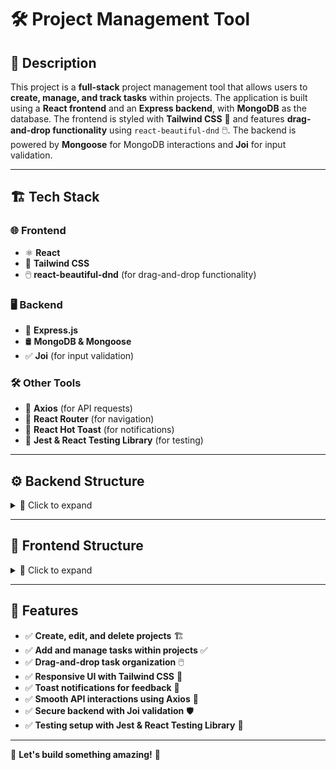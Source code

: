 # 🛠️ Project Management Tool

## 📌 Description

This project is a **full-stack** project management tool that allows users to **create, manage, and track tasks** within projects. The application is built using a **React frontend** and an **Express backend**, with **MongoDB** as the database. The frontend is styled with **Tailwind CSS** 🎨 and features **drag-and-drop functionality** using `react-beautiful-dnd` 🖱️. The backend is powered by **Mongoose** for MongoDB interactions and **Joi** for input validation.

---

## 🏗️ Tech Stack

### 🌐 Frontend
- ⚛️ **React**
- 🎨 **Tailwind CSS**
- 🖱️ **react-beautiful-dnd** (for drag-and-drop functionality)

### 🖥️ Backend
- 🚀 **Express.js**
- 🛢️ **MongoDB & Mongoose**
- ✅ **Joi** (for input validation)

### 🛠️ Other Tools
- 🔄 **Axios** (for API requests)
- 🚏 **React Router** (for navigation)
- 🎉 **React Hot Toast** (for notifications)
- 🧪 **Jest & React Testing Library** (for testing)

---

## ⚙️ Backend Structure

<details>
  <summary>📂 Click to expand</summary>

### 📜 `backend/models/index.js`
- 🏗️ Defines Mongoose schemas for `task` and `project`.
- 📤 Exports the `Project` model.

### 🌍 `backend/server.js`
- 🚀 Sets up the Express server.
- 🔗 Connects to MongoDB using Mongoose.
- 🛡️ Configures middleware (CORS, JSON parsing, URL encoding).
- 🛣️ Defines API routes.

### 🛤️ `backend/routes/index.js`
- ✍️ Defines CRUD routes for **projects and tasks**.
- 🛠️ Uses **Joi** for input validation.
- 🗄️ Interacts with MongoDB using **Mongoose**.

### 📌 `backend/controllers/index.js`
- 📦 Currently empty but can be used for **business logic** in the future.

### 🛠️ `backend/package.json`
- 📋 Lists **dependencies** and **scripts**.
- 🎬 Specifies **entry point** (`server.js`).

</details>

---

## 🎨 Frontend Structure

<details>
  <summary>📂 Click to expand</summary>

### 🏠 `frontend/src/App.js`
- 🚏 Sets up **React Router**.
- 🔔 Includes **toast notifications**.

### 🖼️ `frontend/src/components/AppLayout.js`
- 📌 Defines the **app layout** with a **navbar** and **sidebar**.

### 🎛️ `frontend/src/components/DropdownMenu.js`
- 🔽 Dropdown menu for **tasks** (edit/delete options).

### 📝 `frontend/src/components/EditProjectModal.js`
- 🏗️ Modal for **editing projects**.

### 📌 `frontend/src/components/TaskModal.js`
- 📝 Displays **task details** in a modal.

### 🖱️ `frontend/src/components/Task.js`
- 🎯 Handles **drag-and-drop** tasks using `react-beautiful-dnd`.

### 📋 `frontend/src/components/Sidebar.js`
- 📌 Lists all **projects**.
- ➕ Allows **creating new projects**.

### 🏗️ `frontend/src/components/AddTaskModal.js`
- ➕ Modal for **adding or editing tasks**.

### 🏗️ `frontend/src/components/AddProjectModal.js`
- ➕ Modal for **adding or editing projects**.

### ⚡ `frontend/src/setupTests.js`
- 🧪 Sets up **Jest & React Testing Library**.

### 🌍 `frontend/.env`
- 🔐 Stores **environment variables** (e.g., API URL).

### 🎨 `frontend/tailwind.config.js`
- 🖌️ Configures **Tailwind CSS**.

</details>

---

## 🎯 Features
- ✅ **Create, edit, and delete projects** 🏗️
- ✅ **Add and manage tasks within projects** ✅
- ✅ **Drag-and-drop task organization** 🖱️
- ✅ **Responsive UI with Tailwind CSS** 📱
- ✅ **Toast notifications for feedback** 🔔
- ✅ **Smooth API interactions using Axios** 🔄
- ✅ **Secure backend with Joi validation** 🛡️
- ✅ **Testing setup with Jest & React Testing Library** 🧪

---

🚀 **Let's build something amazing!** 🚀